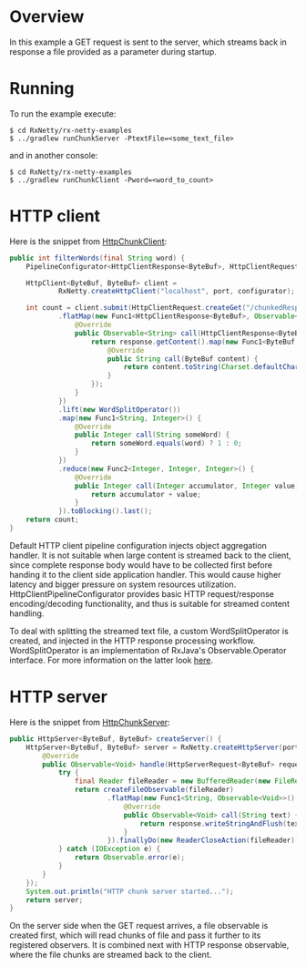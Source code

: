 Overview
========

In this example a GET request is sent to the server, which streams back in response a file
provided as a parameter during startup.

Running
=======

To run the example execute:

```
$ cd RxNetty/rx-netty-examples
$ ../gradlew runChunkServer -PtextFile=<some_text_file>
```

and in another console:

```
$ cd RxNetty/rx-netty-examples
$ ../gradlew runChunkClient -Pword=<word_to_count>
```

HTTP client
===========

Here is the snippet from [HttpChunkClient](HttpChunkClient.java):

```java
public int filterWords(final String word) {
    PipelineConfigurator<HttpClientResponse<ByteBuf>, HttpClientRequest<ByteBuf>> configurator = new HttpClientPipelineConfigurator();

    HttpClient<ByteBuf, ByteBuf> client =
            RxNetty.createHttpClient("localhost", port, configurator);

    int count = client.submit(HttpClientRequest.createGet("/chunkedResponse"))
            .flatMap(new Func1<HttpClientResponse<ByteBuf>, Observable<String>>() {
                @Override
                public Observable<String> call(HttpClientResponse<ByteBuf> response) {
                    return response.getContent().map(new Func1<ByteBuf, String>() {
                        @Override
                        public String call(ByteBuf content) {
                            return content.toString(Charset.defaultCharset());
                        }
                    });
                }
            })
            .lift(new WordSplitOperator())
            .map(new Func1<String, Integer>() {
                @Override
                public Integer call(String someWord) {
                    return someWord.equals(word) ? 1 : 0;
                }
            })
            .reduce(new Func2<Integer, Integer, Integer>() {
                @Override
                public Integer call(Integer accumulator, Integer value) {
                    return accumulator + value;
                }
            }).toBlocking().last();
    return count;
}
```

Default HTTP client pipeline configuration injects object aggregation handler. It is not suitable when large content
is streamed back to the client, since complete response body would have to be collected first before handing it to
the client side application handler. This would cause higher latency and bigger pressure on system resources utilization.
HttpClientPipelineConfigurator provides basic HTTP request/response encoding/decoding functionality, and thus is
suitable for streamed content handling.

To deal with splitting the streamed text file, a custom WordSplitOperator is created, and injected in the HTTP
response processing workflow. WordSplitOperator is an implementation of RxJava's Observable.Operator interface.
For more information on the latter look [here](https://github.com/Netflix/RxJava/wiki/Implementing-Your-Own-Operators).

HTTP server
===========

Here is the snippet from [HttpChunkServer](HttpChunkServer.java):

```java
public HttpServer<ByteBuf, ByteBuf> createServer() {
    HttpServer<ByteBuf, ByteBuf> server = RxNetty.createHttpServer(port, new RequestHandler<ByteBuf, ByteBuf>() {
        @Override
        public Observable<Void> handle(HttpServerRequest<ByteBuf> request, final HttpServerResponse<ByteBuf> response) {
            try {
                final Reader fileReader = new BufferedReader(new FileReader(textFile));
                return createFileObservable(fileReader)
                        .flatMap(new Func1<String, Observable<Void>>() {
                            @Override
                            public Observable<Void> call(String text) {
                                return response.writeStringAndFlush(text);
                            }
                        }).finallyDo(new ReaderCloseAction(fileReader));
            } catch (IOException e) {
                return Observable.error(e);
            }
        }
    });
    System.out.println("HTTP chunk server started...");
    return server;
}
```

On the server side when the GET request arrives, a file observable is created first, which will read chunks of
file and pass it further to its registered observers. It is combined next with HTTP response observable, where the
file chunks are streamed back to the client.